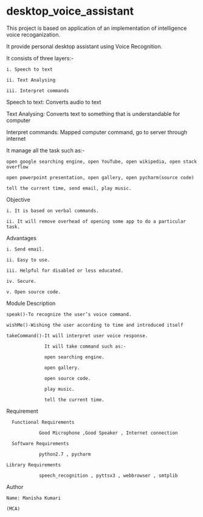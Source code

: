 # desktop_voice_assistant
This project is based on application of an implementation of intelligence voice recoganization.

It provide personal desktop assistant using Voice Recognition.

It consists of three layers:-
    
    i. Speech to text

    ii. Text Analysing

    iii. Interpret commands

Speech to text:
      Converts audio to text

Text Analysing:
	    Converts text to something that is understandable for computer

Interpret commands:
	    Mapped computer command, go to server through internet

It manage all the task such as:-
	
    open google searching engine, open YouTube, open wikipedia, open stack overflow
    
    open powerpoint presentation, open gallery, open pycharm(source code)
    
    tell the current time, send email, play music. 

Objective
  
    i. It is based on verbal commands.

    ii. It will remove overhead of opening some app to do a particular task.

Advantages
	
    i. Send email.
	  
    ii. Easy to use.
	  
    iii. Helpful for disabled or less educated.
	  
    iv. Secure.
	  
    v. Open source code.

Module Description
	  
    speak()-To recognize the user’s voice command.
	
    wishMe()-Wishing the user according to time and introduced itself
	
    takeCommand()-It will interpret user voice response.
		
                  It will take command such as:-
		
                  open searching engine.
		        
                  open gallery.
		
                  open source code.
		
                  play music.
		
                  tell the current time.

Requirement
	
      Functional Requirements
		            
                Good Microphone ,Good Speaker , Internet connection
	
      Software Requirements
		            
                python2.7 , pycharm
	
    Library Requirements
		            
                speech_recognition , pyttsx3 , webbrowser , smtplib


Author
	
    Name: Manisha Kumari
		
    (MCA)
